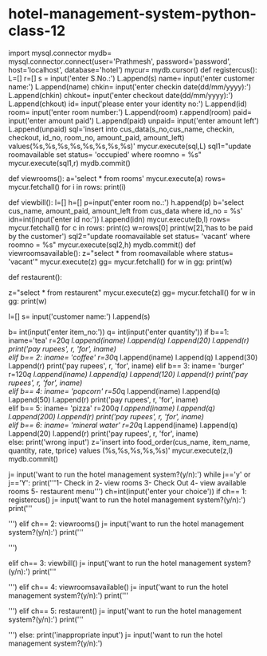# hotel-management-system-python-class-12
import mysql.connector
mydb= mysql.connector.connect(user='Prathmesh', password='password', host='localhost', database='hotel')
mycur= mydb.cursor()
def registercus():
    L=[]
    r=[]
    s = input('enter S.No.:')
    L.append(s)
    name= input('enter customer name:')
    L.append(name)
    chkin= input('enter checkin date(dd/mm/yyyy):')
    L.append(chkin)
    chkout= input('enter checkout date(dd/mm/yyyy):')
    L.append(chkout)
    id= input('please enter your identity no:')
    L.append(id)
    room= input('enter room number:')
    L.append(room)
    r.append(room)
    paid= input('enter amount paid')
    L.append(paid)
    unpaid= input('enter amount left')
    L.append(unpaid)
    sql='insert into cus_data(s_no,cus_name, checkin, checkout, id_no, room_no, amount_paid, amount_left) values(%s,%s,%s,%s,%s,%s,%s,%s)'
    mycur.execute(sql,L)
    sql1="update roomavailable set status= 'occupied' where roomno = %s"
    mycur.execute(sql1,r)
    mydb.commit()

def viewrooms():
 a='select * from rooms'
 mycur.execute(a)
 rows= mycur.fetchall()
 for i in rows:
  print(i)   

def viewbill():
    l=[]
    h=[]
    p=input('enter room no.:')
    h.append(p)
    b='select cus_name, amount_paid, amount_left from cus_data where id_no = %s'
    idn=int(input('enter id no:'))
    l.append(idn)
    mycur.execute(b,l)
    rows= mycur.fetchall()
    for c in rows:
        print(c)
    w=rows[0]
    print(w[2],'has to be paid by the customer')
    sql2="update roomavailable set status= 'vacant' where roomno = %s"
    mycur.execute(sql2,h)
    mydb.commit()
def viewroomsavailable():
    z="select * from roomavailable where status= 'vacant'"
    mycur.execute(z)
    gg= mycur.fetchall()
    for w in gg:
        print(w)

def restaurent():

  z="select * from restaurent"
  mycur.execute(z)
  gg= mycur.fetchall()
  for w in gg:
    print(w)

  l=[]
  s= input('customer name:')
  l.append(s)
  
  b= int(input('enter item_no:'))
  q= int(input('enter quantity'))
  if b==1:
     iname='tea'
     r=20*q
     l.append(iname)
     l.append(q)
     l.append(20)
     l.append(r)
     print('pay rupees', r, 'for', iname)   
  elif b== 2:
     iname= 'coffee'
     r=30*q
     l.append(iname)
     l.append(q)
     l.append(30)
     l.append(r)
     print('pay rupees', r, 'for', iname) 
  elif b== 3:
     iname= 'burger'
     r=120*q
     l.append(iname)
     l.append(q)
     l.append(120)
     l.append(r)
     print('pay rupees', r, 'for', iname)  
  elif b== 4:
     iname= 'popcorn'
     r=50*q
     l.append(iname)
     l.append(q)
     l.append(50)
     l.append(r)
     print('pay rupees', r, 'for', iname)  
  elif b== 5:
     iname= 'pizza'
     r=200*q
     l.append(iname)
     l.append(q)
     l.append(200)
     l.append(r)
     print('pay rupees', r, 'for', iname)  
  elif b== 6:
     iname= 'mineral water'
     r=20*q
     l.append(iname)
     l.append(q)
     l.append(20)
     l.append(r)
     print('pay rupees', r, 'for', iname)  
  else:
     print('wrong input')
  z='insert into food_order(cus_name, item_name, quantity, rate, tprice) values (%s,%s,%s,%s,%s)'
  mycur.execute(z,l)
  mydb.commit()     


j= input('want to run the hotel management system?(y/n):')
while j=='y' or j=='Y':
 print('''1- Check in
2- view rooms
3- Check Out
4- view available rooms
5- restaurent menu''')
 ch=int(input('enter your choice'))
 if ch== 1:
   registercus()
   j= input('want to run the hotel management system?(y/n):')
   print('''



''')
 elif ch== 2:
    viewrooms()
    j= input('want to run the hotel management system?(y/n):')
    print('''



''')
    
 elif ch== 3:
    viewbill()
    j= input('want to run the hotel management system?(y/n):')
    print('''



''')
 elif ch== 4:
    viewroomsavailable()
    j= input('want to run the hotel management system?(y/n):')
    print('''



''')
 elif ch== 5:
    restaurent()
    j= input('want to run the hotel management system?(y/n):')
    print('''



''')
 else:
    print('inappropriate input')
    j= input('want to run the hotel management system?(y/n):')

